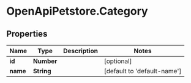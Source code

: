 # OpenApiPetstore.Category

## Properties

Name | Type | Description | Notes
------------ | ------------- | ------------- | -------------
**id** | **Number** |  | [optional] 
**name** | **String** |  | [default to &#39;default-name&#39;]


